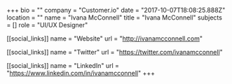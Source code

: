 +++
bio = ""
company = "Customer.io"
date = "2017-10-07T18:08:25.888Z"
location = ""
name = "Ivana McConnell"
title = "Ivana McConnell"
subjects = []
role = "UI/UX Designer"

[[social_links]]
  name = "Website"
  url = "http://ivanamcconnell.com"

[[social_links]]
  name = "Twitter"
  url = "https://twitter.com/ivanamcconnell"

[[social_links]]
  name = "LinkedIn"
  url = "https://www.linkedin.com/in/ivanamcconnell"
+++
